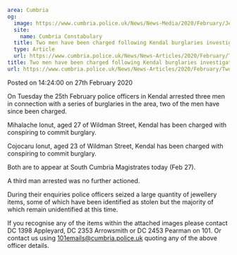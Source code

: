 ```yaml
area: Cumbria
og:
  image: https://www.cumbria.police.uk/News/News-Media/2020/February/Jewellery-Cropped-380x240.png
  site:
    name: Cumbria Constabulary
  title: Two men have been charged following Kendal burglaries investigation.
  type: Article
  url: https://www.cumbria.police.uk/News/News-Articles/2020/February/Two-men-have-been-charged-following-Kendal-burglaries-investigation..aspx
title: Two men have been charged following Kendal burglaries investigation.
url: https://www.cumbria.police.uk/News/News-Articles/2020/February/Two-men-have-been-charged-following-Kendal-burglaries-investigation..aspx
```

Posted on 14:24:00 on 27th February 2020

On Tuesday the 25th February police officers in Kendal arrested three men in connection with a series of burglaries in the area, two of the men have since been charged.

Mihalache Ionut, aged 27 of Wildman Street, Kendal has been charged with conspiring to commit burglary.

Cojocaru Ionut, aged 23 of Wildman Street, Kendal has been charged with conspiring to commit burglary.

Both are to appear at South Cumbria Magistrates today (Feb 27).

A third man arrested was no further actioned.

During their enquiries police officers seized a large quantity of jewellery items, some of which have been identified as stolen but the majority of which remain unidentified at this time.

If you recognise any of the items within the attached images please contact DC 1398 Appleyard, DC 2353 Arrowsmith or DC 2453 Pearman on 101. Or contact us using 101emails@cumbria.police.uk quoting any of the above officer details.
